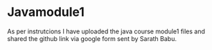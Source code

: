 # Javamodule1
As per instrutcions I have uploaded the java course module1 files and shared the github link via google form sent by Sarath Babu.
